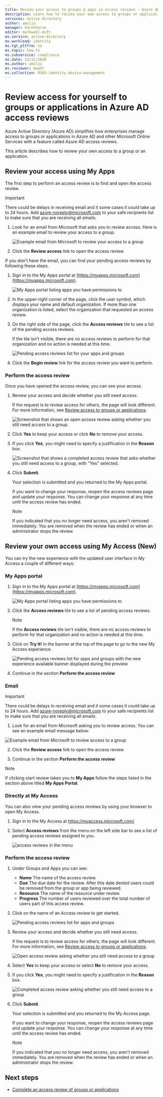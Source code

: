 ```yaml
---
title: Review your access to groups & apps in access reviews - Azure AD
description: Learn how to review your own access to groups or applications in Azure Active Directory access reviews.
services: active-directory
author: amsliu
manager: karenhoran
editor: markwahl-msft
ms.service: active-directory
ms.workload: identity
ms.tgt_pltfrm: na
ms.topic: how-to
ms.subservice: compliance
ms.date: 12/22/2020
ms.author: amsliu
ms.reviewer: mwahl
ms.collection: M365-identity-device-management
---
```


# Review access for yourself to groups or applications in Azure AD access reviews

Azure Active Directory (Azure AD) simplifies how enterprises manage access to groups or applications in Azure AD and other Microsoft Online Services with a feature called Azure AD access reviews.

This article describes how to review your own access to a group or an application.

## Review your access using My Apps

The first step to perform an access review is to find and open the access review.

>[!IMPORTANT]
> There could be delays in receiving email and it some cases it could take up to 24 hours. Add azure-noreply@microsoft.com to your safe recipients list to make sure that you are receiving all emails.

1. Look for an email from Microsoft that asks you to review access. Here is an example email to review your access to a group.

    ![Example email from Microsoft to review your access to a group](./media/review-your-access/access-review-email.png)

1. Click the **Review access** link to open the access review.

If you don't have the email, you can find your pending access reviews by following these steps.

1. Sign in to the My Apps portal at [https://myapps.microsoft.com](https://myapps.microsoft.com).

    ![My Apps portal listing apps you have permissions to](./media/review-your-access/myapps-access-panel.png)

1. In the upper-right corner of the page, click the user symbol, which displays your name and default organization. If more than one organization is listed, select the organization that requested an access review.

1. On the right side of the page, click the **Access reviews** tile to see a list of the pending access reviews.

    If the tile isn't visible, there are no access reviews to perform for that organization and no action is needed at this time.

    ![Pending access reviews list for your apps and groups](./media/review-your-access/access-reviews-list.png)

1. Click the **Begin review** link for the access review you want to perform.

### Perform the access review

Once you have opened the access review, you can see your access.

1. Review your access and decide whether you still need access.

    If the request is to review access for others, the page will look different. For more information, see [Review access to groups or applications](perform-access-review.md).

    ![Screenshot that shows an open access review asking whether you still need access to a group.](./media/review-your-access/perform-access-review.png)

1. Click **Yes** to keep your access or click **No** to remove your access.

1. If you click **Yes**, you might need to specify a justification in the **Reason** box.

    ![Screenshot that shows a completed access review that asks whether you still need access to a group, with "Yes" selected.](./media/review-your-access/perform-access-review-submit.png)

1. Click **Submit**.

    Your selection is submitted and you returned to the My Apps portal.

    If you want to change your response, reopen the access reviews page and update your response. You can change your response at any time until the access review has ended.

    > [!NOTE]
    > If you indicated that you no longer need access, you aren't removed immediately. You are removed when the review has ended or when an administrator stops the review.

## Review your own access using My Access (New)

You can try the new experience with the updated user interface in My Access a couple of different ways:

### My Apps portal

1. Sign in to the My Apps portal at [https://myapps.microsoft.com](https://myapps.microsoft.com).

    ![My Apps portal listing apps you have permissions to](./media/review-your-access/myapps-access-panel.png)

2. Click the **Access reviews** tile to see a list of pending access reviews.

    > [!NOTE]
    > If the **Access reviews** tile isn't visible, there are no access reviews to perform for that organization and no action is needed at this time.

3. Click on **Try it!** in the banner at the top of the page to go to the new My Access experience.

    ![Pending access reviews list for apps and groups with the new experience available banner displayed during the preview](./media/review-your-access/banner-your-access.png)

4. Continue in the section **Perform the access review**

### Email

>[!IMPORTANT]
> There could be delays in receiving email and it some cases it could take up to 24 hours. Add azure-noreply@microsoft.com to your safe recipients list to make sure that you are receiving all emails.

1. Look for an email from Microsoft asking you to review access. You can see an example email message below:

 ![Example email from Microsoft to review access to a group](./media/review-your-access/access-review-email-preview.png)

2. Click the **Review access** link to open the access review.

3. Continue in the section **Perform the access review**

>[!NOTE]
>If clicking start review takes you to **My Apps** follow the steps listed in the section above titled **My Apps Portal**.

### Directly at My Access

You can also view your pending access reviews by using your browser to open My Access.

1. Sign  in to the My Access at https://myaccess.microsoft.com/

2. Select **Access reviews** from the menu on the left side bar to see a list of pending access reviews assigned to you.

   ![access reviews in the menu](./media/review-your-access/access-review-menu.png)

### Perform the access review

1. Under Groups and Apps you can see:
    
    - **Name** The name of the access review.
    - **Due** The due date for the review. After this date denied users could be removed from the group or app being reviewed.
    - **Resource** The name of the resource under review.
    - **Progress** The number of users reviewed over the total number of users part of this access review.
    
2. Click on the name of an Access review to get started.

   ![Pending access reviews list for apps and groups](./media/review-your-access/access-reviews-list-preview.png)

3. Review your access and decide whether you still need access.

    If the request is to review access for others, the page will look different. For more information, see [Review access to groups or applications](perform-access-review.md).

    ![Open access review asking whether you still need access to a group](./media/review-your-access/review-access-preview.png)

1. Select **Yes** to keep your access or select **No** to remove your access.

1. If you click **Yes**, you might need to specify a justification in the **Reason** box.

    ![Completed access review asking whether you still need access to a group](./media/review-your-access/review-access-yes-preview.png)

1. Click **Submit**.

    Your selection is submitted and you returned to the My Access page.

    If you want to change your response, reopen the access reviews page and update your response. You can change your response at any time until the access review has ended.

    > [!NOTE]
    > If you indicated that you no longer need access, you aren't removed immediately. You are removed when the review has ended or when an administrator stops the review.

## Next steps

- [Complete an access review of groups or applications](complete-access-review.md)
